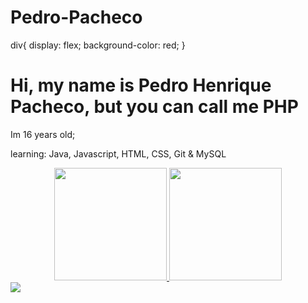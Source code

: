 # Pedro-Pacheco

<styles>
div{
display: flex;
background-color: red;
}
</styles>

<h1>Hi, my name is Pedro Henrique Pacheco, but you can call me PHP</h1>

Im 16 years old;<br>

learning: Java, Javascript, HTML, CSS, Git & MySQL<br>

<div align="center">
  <a href="https://github.com/PedroPachecodev">
  <img height="180em" src="https://github-readme-stats.vercel.app/api?username=PedroPachecodev&show_icons=true&theme=dark&include_all_commits=true&count_private=true"/>
  <img height="180em" src="https://github-readme-stats.vercel.app/api/top-langs/?username=PedroPachecodev&layout=compact&langs_count=7&theme=dark"/>
</div>
  <div> 
  <a href="https://www.linkedin.com/in/MatheusJesusdev" target="_blank"><img src="https://img.shields.io/badge/-LinkedIn-%230077B5?style=for-the-badge&logo=linkedin&logoColor=white" target="_blank"></a> 
</div>
 
